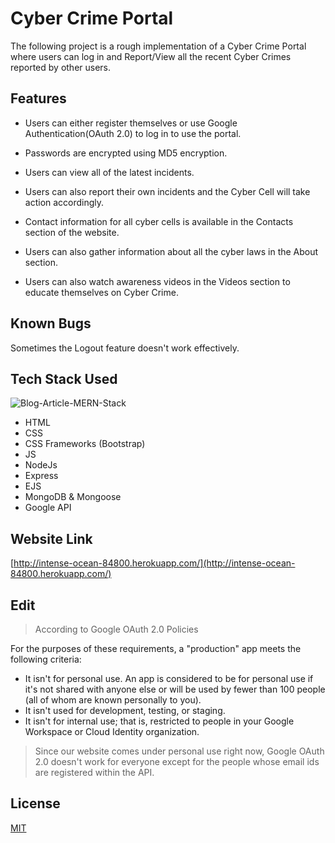 # Cyber Crime Portal

The following project is a rough implementation of a Cyber Crime Portal where users can log in and Report/View all the recent Cyber Crimes reported by other users.

## Features

- Users can either register themselves or use Google Authentication(OAuth 2.0) to log in to use the portal.

- Passwords are encrypted using MD5 encryption.

- Users can view all of the latest incidents.

- Users can also report their own incidents and the Cyber Cell will take action accordingly.

- Contact information for all cyber cells is available in the Contacts section of the website.

- Users can also gather information about all the cyber laws in the About section.

- Users can also watch awareness videos in the Videos section to educate themselves on Cyber Crime.

## Known Bugs

Sometimes the Logout feature doesn't work effectively.

## Tech Stack Used
![Blog-Article-MERN-Stack](https://user-images.githubusercontent.com/62372310/112726186-22d61100-8f42-11eb-95db-9be14ee32863.jpg)


- HTML
- CSS
- CSS Frameworks (Bootstrap)
- JS
- NodeJs
- Express
- EJS
- MongoDB & Mongoose
- Google API

##  Website Link   
[http://intense-ocean-84800.herokuapp.com/](http://intense-ocean-84800.herokuapp.com/)

## Edit
> According to Google OAuth 2.0 Policies

For the purposes of these requirements, a "production" app meets the following criteria:

- It isn't for personal use. An app is considered to be for personal use if it's not shared with anyone else or will be used by fewer than 100 people (all of whom are known personally to you).
- It isn't used for development, testing, or staging.
- It isn't for internal use; that is, restricted to people in your Google Workspace or Cloud Identity organization.

> Since our website comes under personal use right now, Google OAuth 2.0
> doesn't work for everyone except for the people whose email ids are registered 
> within the API.

## License
[MIT](https://choosealicense.com/licenses/mit/)
